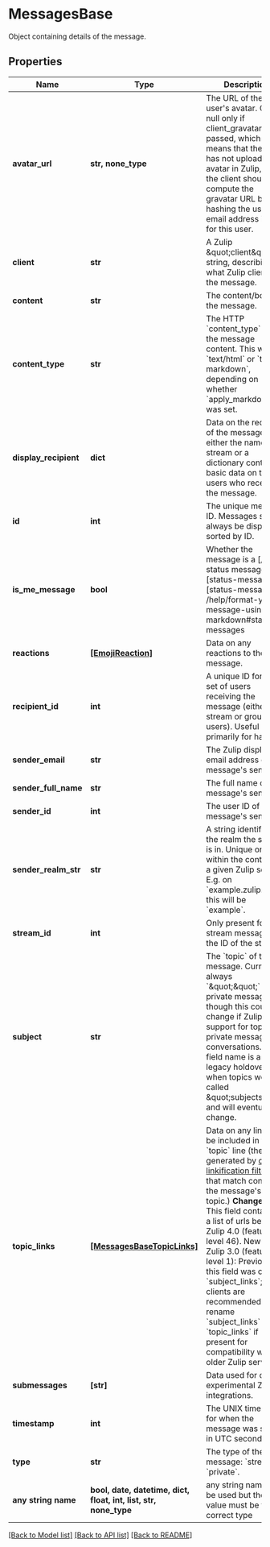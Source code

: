 # MessagesBase

Object containing details of the message. 

## Properties
Name | Type | Description | Notes
------------ | ------------- | ------------- | -------------
**avatar_url** | **str, none_type** | The URL of the user&#39;s avatar.  Can be null only if client_gravatar was passed, which means that the user has not uploaded an avatar in Zulip, and the client should compute the gravatar URL by hashing the user&#39;s email address itself for this user.  | [optional] 
**client** | **str** | A Zulip \&quot;client\&quot; string, describing what Zulip client sent the message.  | [optional] 
**content** | **str** | The content/body of the message.  | [optional] 
**content_type** | **str** | The HTTP &#x60;content_type&#x60; for the message content.  This will be &#x60;text/html&#x60; or &#x60;text/x-markdown&#x60;, depending on whether &#x60;apply_markdown&#x60; was set.  | [optional] 
**display_recipient** | **dict** | Data on the recipient of the message; either the name of a stream or a dictionary containing basic data on the users who received the message.  | [optional] 
**id** | **int** | The unique message ID.  Messages should always be displayed sorted by ID.  | [optional] 
**is_me_message** | **bool** | Whether the message is a [/me status message][status-messages]  [status-messages]: /help/format-your-message-using-markdown#status-messages  | [optional] 
**reactions** | [**[EmojiReaction]**](EmojiReaction.md) | Data on any reactions to the message.  | [optional] 
**recipient_id** | **int** | A unique ID for the set of users receiving the message (either a stream or group of users).  Useful primarily for hashing.  | [optional] 
**sender_email** | **str** | The Zulip display email address of the message&#39;s sender.  | [optional] 
**sender_full_name** | **str** | The full name of the message&#39;s sender.  | [optional] 
**sender_id** | **int** | The user ID of the message&#39;s sender.  | [optional] 
**sender_realm_str** | **str** | A string identifier for the realm the sender is in.  Unique only within the context of a given Zulip server.  E.g. on &#x60;example.zulip.com&#x60;, this will be &#x60;example&#x60;.  | [optional] 
**stream_id** | **int** | Only present for stream messages; the ID of the stream.  | [optional] 
**subject** | **str** | The &#x60;topic&#x60; of the message.  Currently always &#x60;\&quot;\&quot;&#x60; for private messages, though this could change if Zulip adds support for topics in private message conversations.  The field name is a legacy holdover from when topics were called \&quot;subjects\&quot; and will eventually change.  | [optional] 
**topic_links** | [**[MessagesBaseTopicLinks]**](MessagesBaseTopicLinks.md) | Data on any links to be included in the &#x60;topic&#x60; line (these are generated by [custom linkification filters](/help/add-a-custom-linkifier) that match content in the message&#39;s topic.)  **Changes**: This field contained a list of urls before   Zulip 4.0 (feature level 46).  New in Zulip 3.0 (feature level 1): Previously, this field was called &#x60;subject_links&#x60;; clients are recommended to rename &#x60;subject_links&#x60; to &#x60;topic_links&#x60; if present for compatibility with older Zulip servers.  | [optional] 
**submessages** | **[str]** | Data used for certain experimental Zulip integrations.  | [optional] 
**timestamp** | **int** | The UNIX timestamp for when the message was sent, in UTC seconds.  | [optional] 
**type** | **str** | The type of the message: &#x60;stream&#x60; or &#x60;private&#x60;.  | [optional] 
**any string name** | **bool, date, datetime, dict, float, int, list, str, none_type** | any string name can be used but the value must be the correct type | [optional]

[[Back to Model list]](../README.md#documentation-for-models) [[Back to API list]](../README.md#documentation-for-api-endpoints) [[Back to README]](../README.md)


